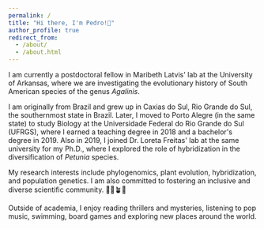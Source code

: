 ```yaml
---
permalink: /
title: "Hi there, I'm Pedro!👋"
author_profile: true
redirect_from: 
  - /about/
  - /about.html
---
```


I am currently a postdoctoral fellow in Maribeth Latvis' lab at the University of Arkansas, where we are investigating the evolutionary history of South American species of the genus *Agalinis*.

I am originally from Brazil and grew up in Caxias do Sul, Rio Grande do Sul, the southernmost state in Brazil. Later, I moved to Porto Alegre (in the same state) to study Biology at the Universidade Federal do Rio Grande do Sul (UFRGS), where I earned a teaching degree in 2018 and a bachelor's degree in 2019. Also in 2019, I joined Dr. Loreta Freitas' lab at the same university for my Ph.D., where I explored the role of hybridization in the diversification of *Petunia* species.

My research interests include phylogenomics, plant evolution, hybridization, and population genetics. I am also committed to fostering an inclusive and diverse scientific community. 🏳️‍🌈🪴🔬

Outside of academia, I enjoy reading thrillers and mysteries, listening to pop music, swimming, board games and exploring new places around the world.
